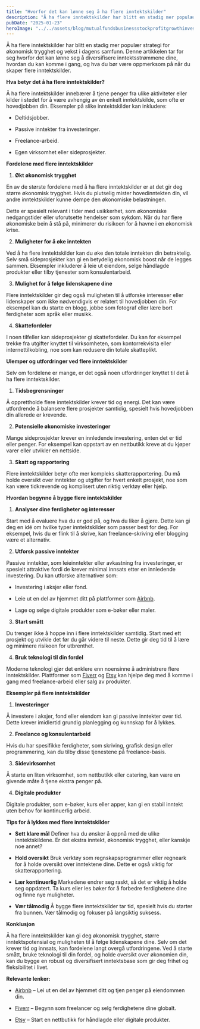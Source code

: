 ```yaml
---
title: "Hvorfor det kan lønne seg å ha flere inntektskilder"
description: "Å ha flere inntektskilder har blitt en stadig mer populær strategi for økonomisk trygghet og vekst i dagens samfunn. Denne artikkelen tar for seg hvorfor det kan lønne seg å diversifisere inntektsstrømmene dine, hvordan du kan komme i gang, og hva du bør være oppmerksom på når du skaper flere inntektskilder. Hva betyr det å &#8230; Read more"
pubDate: "2025-01-23"
heroImage: "../../assets/blog/mutualfundsbusinessstockprofitgrowthinvestmentmone.jpg"
---
```


Å ha flere inntektskilder har blitt en stadig mer populær strategi for økonomisk trygghet og vekst i dagens samfunn. Denne artikkelen tar for seg hvorfor det kan lønne seg å diversifisere inntektsstrømmene dine, hvordan du kan komme i gang, og hva du bør være oppmerksom på når du skaper flere inntektskilder.

**Hva betyr det å ha flere inntektskilder?**

Å ha flere inntektskilder innebærer å tjene penger fra ulike aktiviteter eller kilder i stedet for å være avhengig av én enkelt inntektskilde, som ofte er hovedjobben din. Eksempler på slike inntektskilder kan inkludere:

- Deltidsjobber.

- Passive inntekter fra investeringer.

- Freelance-arbeid.

- Egen virksomhet eller sideprosjekter.

**Fordelene med flere inntektskilder**

1. **Økt økonomisk trygghet**

En av de største fordelene med å ha flere inntektskilder er at det gir deg større økonomisk trygghet. Hvis du plutselig mister hovedinntekten din, vil andre inntektskilder kunne dempe den økonomiske belastningen.

Dette er spesielt relevant i tider med usikkerhet, som økonomiske nedgangstider eller uforutsette hendelser som sykdom. Når du har flere økonomiske bein å stå på, minimerer du risikoen for å havne i en økonomisk krise.

2. **Muligheter for å øke inntekten**

Ved å ha flere inntektskilder kan du øke den totale inntekten din betraktelig. Selv små sideprosjekter kan gi en betydelig økonomisk boost når de legges sammen. Eksempler inkluderer å leie ut eiendom, selge håndlagde produkter eller tilby tjenester som konsulentarbeid.

3. **Mulighet for å følge lidenskapene dine**

Flere inntektskilder gir deg også muligheten til å utforske interesser eller lidenskaper som ikke nødvendigvis er relatert til hovedjobben din. For eksempel kan du starte en blogg, jobbe som fotograf eller lære bort ferdigheter som språk eller musikk.

4. **Skattefordeler**

I noen tilfeller kan sideprosjekter gi skattefordeler. Du kan for eksempel trekke fra utgifter knyttet til virksomheten, som kontorrekvisita eller internettilkobling, noe som kan redusere din totale skatteplikt.

**Ulemper og utfordringer ved flere inntektskilder**

Selv om fordelene er mange, er det også noen utfordringer knyttet til det å ha flere inntektskilder.

1. **Tidsbegrensninger**

Å opprettholde flere inntektskilder krever tid og energi. Det kan være utfordrende å balansere flere prosjekter samtidig, spesielt hvis hovedjobben din allerede er krevende.

2. **Potensielle økonomiske investeringer**

Mange sideprosjekter krever en innledende investering, enten det er tid eller penger. For eksempel kan oppstart av en nettbutikk kreve at du kjøper varer eller utvikler en nettside.

3. **Skatt og rapportering**

Flere inntektskilder betyr ofte mer kompleks skatterapportering. Du må holde oversikt over inntekter og utgifter for hvert enkelt prosjekt, noe som kan være tidkrevende og komplisert uten riktig verktøy eller hjelp.

**Hvordan begynne å bygge flere inntektskilder**

1. **Analyser dine ferdigheter og interesser**

Start med å evaluere hva du er god på, og hva du liker å gjøre. Dette kan gi deg en idé om hvilke typer inntektskilder som passer best for deg. For eksempel, hvis du er flink til å skrive, kan freelance-skriving eller blogging være et alternativ.

2. **Utforsk passive inntekter**

Passive inntekter, som leieinntekter eller avkastning fra investeringer, er spesielt attraktive fordi de krever minimal innsats etter en innledende investering. Du kan utforske alternativer som:

- Investering i aksjer eller fond.

- Leie ut en del av hjemmet ditt på plattformer som [Airbnb](https://www.airbnb.no).

- Lage og selge digitale produkter som e-bøker eller maler.

3. **Start smått**

Du trenger ikke å hoppe inn i flere inntektskilder samtidig. Start med ett prosjekt og utvikle det før du går videre til neste. Dette gir deg tid til å lære og minimere risikoen for utbrenthet.

4. **Bruk teknologi til din fordel**

Moderne teknologi gjør det enklere enn noensinne å administrere flere inntektskilder. Plattformer som [Fiverr](https://www.fiverr.com) og [Etsy](https://www.etsy.com) kan hjelpe deg med å komme i gang med freelance-arbeid eller salg av produkter.

**Eksempler på flere inntektskilder**

1. **Investeringer**

Å investere i aksjer, fond eller eiendom kan gi passive inntekter over tid. Dette krever imidlertid grundig planlegging og kunnskap for å lykkes.

2. **Freelance og konsulentarbeid**

Hvis du har spesifikke ferdigheter, som skriving, grafisk design eller programmering, kan du tilby disse tjenestene på freelance-basis.

3. **Sidevirksomhet**

Å starte en liten virksomhet, som nettbutikk eller catering, kan være en givende måte å tjene ekstra penger på.

4. **Digitale produkter**

Digitale produkter, som e-bøker, kurs eller apper, kan gi en stabil inntekt uten behov for kontinuerlig arbeid.

**Tips for å lykkes med flere inntektskilder**

- **Sett klare mål**
Definer hva du ønsker å oppnå med de ulike inntektskildene. Er det ekstra inntekt, økonomisk trygghet, eller kanskje noe annet?

- **Hold oversikt**
Bruk verktøy som regnskapsprogrammer eller regneark for å holde oversikt over inntektene dine. Dette er også viktig for skatterapportering.

- **Lær kontinuerlig**
Markedene endrer seg raskt, så det er viktig å holde seg oppdatert. Ta kurs eller les bøker for å forbedre ferdighetene dine og finne nye muligheter.

- **Vær tålmodig**
Å bygge flere inntektskilder tar tid, spesielt hvis du starter fra bunnen. Vær tålmodig og fokuser på langsiktig suksess.

**Konklusjon**

Å ha flere inntektskilder kan gi deg økonomisk trygghet, større inntektspotensial og muligheten til å følge lidenskapene dine. Selv om det krever tid og innsats, kan fordelene langt overgå utfordringene. Ved å starte smått, bruke teknologi til din fordel, og holde oversikt over økonomien din, kan du bygge en robust og diversifisert inntektsbase som gir deg frihet og fleksibilitet i livet.

**Relevante lenker:**

- [Airbnb](https://www.airbnb.no) – Lei ut en del av hjemmet ditt og tjen penger på eiendommen din.

- [Fiverr](https://www.fiverr.com) – Begynn som freelancer og selg ferdighetene dine globalt.

- [Etsy](https://www.etsy.com) – Start en nettbutikk for håndlagde eller digitale produkter.